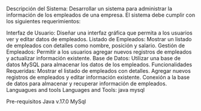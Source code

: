 Descripción del Sistema: Desarrollar un sistema para administrar la información de los empleados de una empresa. El sistema debe cumplir con los siguientes requerimientos:

Interfaz de Usuario: Diseñar una interfaz gráfica que permita a los usuarios ver y editar datos de empleados.
Listado de Empleados: Mostrar un listado de empleados con detalles como nombre, posición y salario.
Gestión de Empleados: Permitir a los usuarios agregar nuevos registros de empleados y actualizar información existente.
Base de Datos: Utilizar una base de datos MySQL para almacenar los datos de los empleados.
Funcionalidades Requeridas:
Mostrar el listado de empleados con detalles.
Agregar nuevos registros de empleados y editar información existente.
Conexión a la base de datos para almacenar y recuperar información de empleados.
Languagues and tools
Languages and Tools:
java mysql

Pre-requisitos
Java v.17.0
MySql
